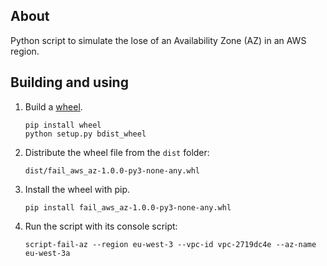 ## About
Python script to simulate the lose of an Availability Zone (AZ) in an AWS region.

## Building and using

1. Build a [wheel][wheel].

   ```shell
   pip install wheel
   python setup.py bdist_wheel
   ```

1. Distribute the wheel file from the `dist` folder:

   ```shell
   dist/fail_aws_az-1.0.0-py3-none-any.whl
   ```

1. Install the wheel with pip.

   ```shell
   pip install fail_aws_az-1.0.0-py3-none-any.whl
   ```

1. Run the script with its console script:

   ```shell
   script-fail-az --region eu-west-3 --vpc-id vpc-2719dc4e --az-name eu-west-3a
   ```

[wheel]: http://pythonwheels.com
